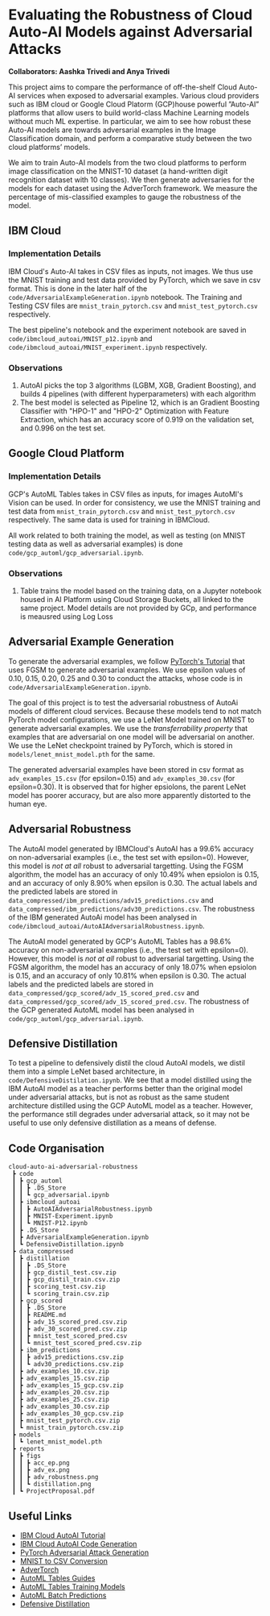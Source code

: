 # Evaluating the Robustness of Cloud Auto-AI Models against Adversarial Attacks

**Collaborators: Aashka Trivedi and Anya Trivedi**

This project aims to compare the performance of off-the-shelf Cloud Auto-AI services when exposed to adversarial examples. Various cloud providers such as IBM cloud or Google Cloud Platorm (GCP)house powerful ”Auto-AI” platforms that allow users to build world-class Machine Learning models without much ML expertise. In particular, we aim to see how robust these Auto-AI models are towards adversarial examples in the Image Classification domain, and perform a comparative study between the two cloud platforms’ models.

We aim to train Auto-AI models from the two cloud platforms to perform image classification on the MNIST-10 dataset (a hand-written digit recognition dataset with 10 classes). We then generate adversaries for the models for each dataset using the AdverTorch framework. We measure the percentage of mis-classified examples to gauge the robustness of the model.

## IBM Cloud

### Implementation Details

IBM Cloud's Auto-AI takes in CSV files as inputs, not images. We thus use the MNIST training and test data provided by PyTorch, which we save in csv format. This is done in the later half of the `code/AdversarialExampleGeneration.ipynb` notebook. The Training and Testing CSV files are `mnist_train_pytorch.csv` and `mnist_test_pytorch.csv` respectively.

The best pipeline's notebook and the experiment notebook are saved in `code/ibmcloud_autoai/MNIST_p12.ipynb` and `code/ibmcloud_autoai/MNIST_experiment.ipynb` respectively.

### Observations

1. AutoAI picks the top 3 algorithms (LGBM, XGB, Gradient Boosting), and builds 4 pipelines (with different hyperparameters) with each algorithm
2. The best model is selected as Pipeline 12, which is an Gradient Boosting Classifier with "HPO-1" and "HPO-2" Optimization with Feature Extraction, which has an accuracy score of 0.919 on the validation set, and 0.996 on the test set.

## Google Cloud Platform

### Implementation Details

GCP's AutoML Tables takes in CSV files as inputs, for images AutoMl's Vision can be used. In order for consistency, we use the MNIST training and test data from `mnist_train_pytorch.csv` and `mnist_test_pytorch.csv` respectively. The same data is used for training in IBMCloud.

All work related to both training the model, as well as testing (on MNIST testing data as well as adversarial examples) is done `code/gcp_automl/gcp_adversarial.ipynb`.

### Observations

1. Table trains the model based on the training data, on a Jupyter notebook housed in AI Platform using Cloud Storage Buckets, all linked to the same project. Model details are not provided by GCp, and performance is meausred using Log Loss

## Adversarial Example Generation

To generate the adversarial examples, we follow [PyTorch's Tutorial](https://pytorch.org/tutorials/beginner/fgsm_tutorial.html) that uses FGSM to generate adversarial examples. We use epsilon values of 0.10, 0.15, 0.20, 0.25 and 0.30 to conduct the attacks, whose code is in `code/AdversarialExampleGeneration.ipynb`.

The goal of this project is to test the adversarial robustness of AutoAi models of different cloud services. Because these models tend to not match PyTorch model configurations, we use a LeNet Model trained on MNIST to generate adversarial examples. We use the *transferrability property* that examples that are adversarial on one model will be adversarial on another. We use the LeNet checkpoint trained by PyTorch, which is stored in `models/lenet_mnist_model.pth` for the same.

The generated adversarial examples have been stored in csv format as `adv_examples_15.csv` (for epsilon=0.15) and `adv_examples_30.csv` (for epsilon=0.30). It is observed that for higher epsiolons, the parent LeNet model has poorer accuracy, but are also more apparently distorted to the human eye.

## Adversarial Robustness

The AutoAI model generated by IBMCloud's AutoAI has a 99.6% accuracy on non-adversarial examples (i.e., the test set with epsilon=0). However, this model is *not at all* robust to adversarial targetting. Using the FGSM algorithm, the model has an accuracy of only 10.49% when epsiolon is 0.15, and an accuracy of only 8.90% when epsilon is 0.30. The actual labels and the predicted labels are stored in `data_compressed/ibm_predictions/adv15_predictions.csv` and `data_compressed/ibm_predictions/adv30_predictions.csv`. The robustness of the IBM generated AutoAi model has been analysed in `code/ibmcloud_autoai/AutoAIAdversarialRobustness.ipynb`.

The AutoAI model generated by GCP's AutoML Tables has a 98.6% accuracy on non-adversarial examples (i.e., the test set with epsilon=0). However, this model is *not at all* robust to adversarial targetting. Using the FGSM algorithm, the model has an accuracy of only 18.07% when epsiolon is 0.15, and an accuracy of only 10.81% when epsilon is 0.30. The actual labels and the predicted labels are stored in `data_compressed/gcp_scored/adv_15_scored_pred.csv` and `data_compressed/gcp_scored/adv_15_scored_pred.csv`. The robustness of the GCP generated AutoML model has been analysed in `code/gcp_automl/gcp_adversarial.ipynb`.

## Defensive Distillation

To test a pipeline to defensively distil the cloud AutoAI models, we distil them into a simple LeNet based architecture, in `code/DefensiveDistilation.ipynb`. We see that a model distilled using the IBM AutoAI model as a teacher performs better than the original model under adversarial attacks, but is not as robust as the same student architecture distilled using the GCP AutoML model as a teacher. However, the performance still degrades under adversarial attack, so it may not be useful to use only defensive distillation as a means of defense.

## Code Organisation

```
cloud-auto-ai-adversarial-robustness
 ┣ code
 ┃ ┣ gcp_automl
 ┃ ┃ ┣ .DS_Store
 ┃ ┃ ┗ gcp_adversarial.ipynb
 ┃ ┣ ibmcloud_autoai
 ┃ ┃ ┣ AutoAIAdversarialRobustness.ipynb
 ┃ ┃ ┣ MNIST-Experiment.ipynb
 ┃ ┃ ┗ MNIST-P12.ipynb
 ┃ ┣ .DS_Store
 ┃ ┣ AdversarialExampleGeneration.ipynb
 ┃ ┗ DefensiveDistillation.ipynb
 ┣ data_compressed
 ┃ ┣ distillation
 ┃ ┃ ┣ .DS_Store
 ┃ ┃ ┣ gcp_distil_test.csv.zip
 ┃ ┃ ┣ gcp_distil_train.csv.zip
 ┃ ┃ ┣ scoring_test.csv.zip
 ┃ ┃ ┗ scoring_train.csv.zip
 ┃ ┣ gcp_scored
 ┃ ┃ ┣ .DS_Store
 ┃ ┃ ┣ README.md
 ┃ ┃ ┣ adv_15_scored_pred.csv.zip
 ┃ ┃ ┣ adv_30_scored_pred.csv.zip
 ┃ ┃ ┣ mnist_test_scored_pred.csv
 ┃ ┃ ┗ mnist_test_scored_pred.csv.zip
 ┃ ┣ ibm_predictions
 ┃ ┃ ┣ adv15_predictions.csv.zip
 ┃ ┃ ┗ adv30_predictions.csv.zip
 ┃ ┣ adv_examples_10.csv.zip
 ┃ ┣ adv_examples_15.csv.zip
 ┃ ┣ adv_examples_15_gcp.csv.zip
 ┃ ┣ adv_examples_20.csv.zip
 ┃ ┣ adv_examples_25.csv.zip
 ┃ ┣ adv_examples_30.csv.zip
 ┃ ┣ adv_examples_30_gcp.csv.zip
 ┃ ┣ mnist_test_pytorch.csv.zip
 ┃ ┗ mnist_train_pytorch.csv.zip
 ┣ models
 ┃ ┗ lenet_mnist_model.pth
 ┣ reports
 ┃ ┣ figs
 ┃ ┃ ┣ acc_ep.png
 ┃ ┃ ┣ adv_ex.png
 ┃ ┃ ┣ adv_robustness.png
 ┃ ┃ ┗ distillation.png
 ┃ ┗ ProjectProposal.pdf
```

## Useful Links

- [IBM Cloud AutoAI Tutorial](https://developer.ibm.com/tutorials/generate-machine-learning-model-pipelines-to-choose-the-best-model-for-your-problem-autoai/)
- [IBM Cloud AutoAI Code Generation](https://github.com/IBM/AutoAI-code-generation)
- [PyTorch Adversarial Attack Generation](https://pytorch.org/tutorials/beginner/fgsm_tutorial.html)
- [MNIST to CSV Conversion](https://pjreddie.com/projects/mnist-in-csv/)
- [AdverTorch](https://github.com/BorealisAI/advertorch)
- [AutoML Tables Guides](https://cloud.google.com/automl-tables/docs/how-to)
- [AutoML Tables Training Models](https://cloud.google.com/automl-tables/docs/train#opt-obj)
- [AutoML Batch Predictions](https://cloud.google.com/automl-tables/docs/predict-batch)
- [Defensive Distillation](https://github.com/hiaghosh/Defensive-Distillation/blob/master/models/mnist/mnist.py)
